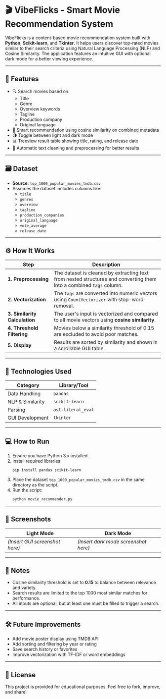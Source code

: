 
# 🎬 VibeFlicks - Smart Movie Recommendation System

VibeFlicks is a content-based movie recommendation system built with **Python**, **Scikit-learn**, and **Tkinter**. It helps users discover top-rated movies similar to their search criteria using Natural Language Processing (NLP) and Cosine Similarity. The application features an intuitive GUI with optional dark mode for a better viewing experience.

---

## 🚀 Features

- 🔍 Search movies based on:
  - Title
  - Genre
  - Overview keywords
  - Tagline
  - Production company
  - Original language
- 🧠 Smart recommendation using cosine similarity on combined metadata
- 🌗 Toggle between light and dark mode
- 📊 Treeview result table showing title, rating, and release date
- 🧹 Automatic text cleaning and preprocessing for better results

---

## 🗃 Dataset

- **Source**: `top_1000_popular_movies_tmdb.csv`
- Assumes the dataset includes columns like:
  - `title`
  - `genres`
  - `overview`
  - `tagline`
  - `production_companies`
  - `original_language`
  - `vote_average`
  - `release_date`

---

## ⚙️ How It Works

| Step | Description |
|------|-------------|
| **1. Preprocessing** | The dataset is cleaned by extracting text from nested structures and converting them into a combined `tags` column. |
| **2. Vectorization** | The `tags` are converted into numeric vectors using `CountVectorizer` with stop-word removal. |
| **3. Similarity Calculation** | The user's input is vectorized and compared to all movie vectors using **cosine similarity**. |
| **4. Threshold Filtering** | Movies below a similarity threshold of 0.15 are excluded to avoid poor matches. |
| **5. Display** | Results are sorted by similarity and shown in a scrollable GUI table. |

---

## 🧠 Technologies Used

| Category           | Library/Tool       |
|--------------------|--------------------|
| Data Handling      | `pandas`           |
| NLP & Similarity   | `scikit-learn`     |
| Parsing            | `ast.literal_eval` |
| GUI Development    | `tkinter`          |

---

## 💻 How to Run

1. Ensure you have Python 3.x installed.
2. Install required libraries:
   ```bash
   pip install pandas scikit-learn
   ```
3. Place the dataset `top_1000_popular_movies_tmdb.csv` in the same directory as the script.
4. Run the script:
   ```bash
   python movie_recommender.py
   ```

---

## 🎨 Screenshots

| Light Mode | Dark Mode |
|------------|-----------|
| *(Insert GUI screenshot here)* | *(Insert dark mode screenshot here)* |

---

## 📌 Notes

- Cosine similarity threshold is set to **0.15** to balance between relevance and variety.
- Search results are limited to the top 1000 most similar matches for performance.
- All inputs are optional, but at least one must be filled to trigger a search.

---

## 🛠 Future Improvements

- Add movie poster display using TMDB API
- Add sorting and filtering by year or rating
- Save search history or favorites
- Improve vectorization with TF-IDF or word embeddings

---

## 📜 License

This project is provided for educational purposes. Feel free to fork, improve, and share!

